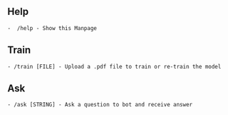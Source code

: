 ## Help
    -  /help - Show this Manpage
## Train
    - /train [FILE] - Upload a .pdf file to train or re-train the model
## Ask
    - /ask [STRING] - Ask a question to bot and receive answer